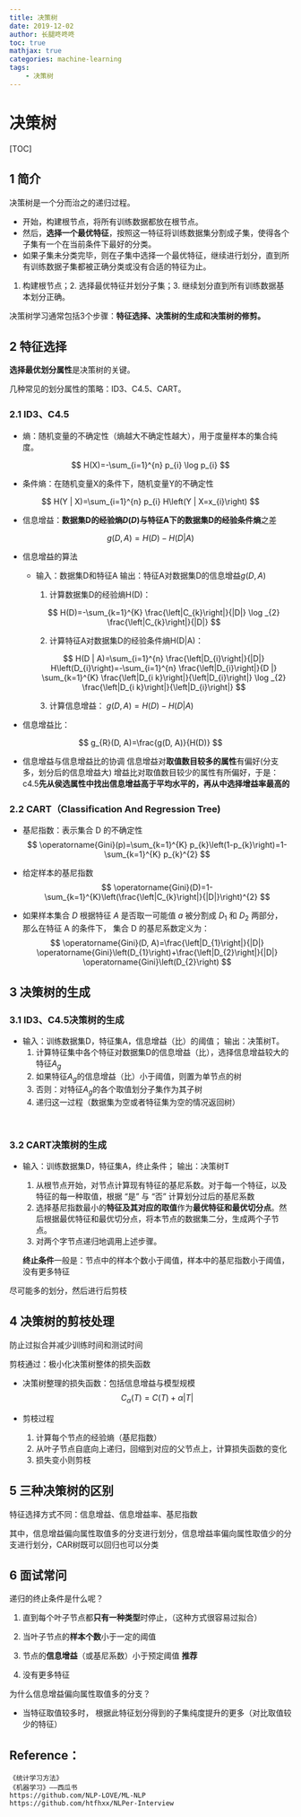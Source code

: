```yaml
---
title: 决策树
date: 2019-12-02  
author: 长腿咚咚咚
toc: true
mathjax: true
categories: machine-learning
tags:
	- 决策树
---
```


#  决策树

[TOC]

## 1 简介

决策树是一个分而治之的递归过程。 

- 开始，构建根节点，将所有训练数据都放在根节点。
- 然后，**选择一个最优特征**，按照这一特征将训练数据集分割成子集，使得各个子集有一个在当前条件下最好的分类。
- 如果子集未分类完毕，则在子集中选择一个最优特征，继续进行划分，直到所有训练数据子集都被正确分类或没有合适的特征为止。

1. 构建根节点；2. 选择最优特征并划分子集；3. 继续划分直到所有训练数据基本划分正确。

决策树学习通常包括3个步骤：**特征选择、决策树的生成和决策树的修剪。**

## 2 特征选择

**选择最优划分属性**是决策树的关键。

几种常见的划分属性的策略：ID3、C4.5、CART。

### 2.1 ID3、C4.5

* 熵：随机变量的不确定性（熵越大不确定性越大），用于度量样本的集合纯度。

$$
H(X)=-\sum_{i=1}^{n} p_{i} \log p_{i}
$$

* 条件熵：在随机变量X的条件下，随机变量Y的不确定性

$$
H(Y | X)=\sum_{i=1}^{n} p_{i} H\left(Y | X=x_{i}\right)
$$

* 信息增益：**数据集D的经验熵$D(D)$**与**特征A下的数据集D的经验条件熵**之差

$$
g(D, A)=H(D)-H(D | A)
$$

* 信息增益的算法

  * 输入：数据集D和特征A
    输出：特征A对数据集D的信息增益$g(D, A)$

    1. 计算数据集D的经验熵H(D)： 

    $$
    H(D)=-\sum_{k=1}^{K} \frac{\left|C_{k}\right|}{|D|} \log _{2} \frac{\left|C_{k}\right|}{|D|}
    $$

    2. 计算特征A对数据集D的经验条件熵H(D|A)：

    $$
    H(D | A)=\sum_{i=1}^{n} \frac{\left|D_{i}\right|}{|D|} H\left(D_{i}\right)=-\sum_{i=1}^{n} \frac{\left|D_{i}\right|}{D |} \sum_{k=1}^{K} \frac{\left|D_{i k}\right|}{\left|D_{i}\right|} \log _{2} \frac{\left|D_{i k}\right|}{\left|D_{i}\right|}
    $$

    3. 计算信息增益： $g(D, A)=H(D)-H(D | A)$

* 信息增益比：

$$
g_{R}(D, A)=\frac{g(D, A)}{H(D)}
$$

* 信息增益与信息增益比的协调
  信息增益对**取值数目较多的属性**有偏好(分支多，划分后的信息增益大)
  增益比对取值数目较少的属性有所偏好，于是：
  		c4.5**先从侯选属性中找出信息增益高于平均水平的，再从中选择增益率最高的**



### 2.2 CART（Classification And Regression Tree)



* 基尼指数：表示集合 D 的不确定性
  $$
  \operatorname{Gini}(p)=\sum_{k=1}^{K} p_{k}\left(1-p_{k}\right)=1-\sum_{k=1}^{K} p_{k}^{2}
  $$

* 给定样本的基尼指数
  $$
  \operatorname{Gini}(D)=1-\sum_{k=1}^{K}\left(\frac{\left|C_{k}\right|}{|D|}\right)^{2}
  $$

* 如果样本集合 $D$ 根据特征 $A$ 是否取一可能值 $a$ 被分割成 $D_1$ 和 $D_2$ 两部分， 那么在特征 A 的条件下， 集合 D 的基尼系数定义为：
  $$
  \operatorname{Gini}(D, A)=\frac{\left|D_{1}\right|}{|D|} \operatorname{Gini}\left(D_{1}\right)+\frac{\left|D_{2}\right|}{|D|} \operatorname{Gini}\left(D_{2}\right)
  $$

## 3 决策树的生成

### 3.1 ID3、C4.5决策树的生成

* 输入：训练数据集D，特征集A，信息增益（比）的阈值；
  输出：决策树T。
  1. 计算特征集中各个特征对数据集D的信息增益（比），选择信息增益较大的特征$A_g$
  2. 如果特征$A_g$的信息增益（比）小于阈值，则置为单节点的树
  3. 否则：对特征$A_g$的各个取值划分子集作为其子树
  4. 递归这一过程（数据集为空或者特征集为空的情况返回树）

​                                                                         

### 3.2 CART决策树的生成

- 输入：训练数据集D，特征集A，终止条件；
  输出：决策树T

  1. 从根节点开始，对节点计算现有特征的基尼系数。对于每一个特征，以及特征的每一种取值，根据 “是” 与 “否” 计算划分过后的基尼系数
  2. 选择基尼指数最小的**特征及其对应的取值**作为**最优特征和最优切分点**。然后根据最优特征和最优切分点，将本节点的数据集二分，生成两个子节点。
  3. 对两个字节点递归地调用上述步骤。

  **终止条件**一般是：节点中的样本个数小于阈值，样本中的基尼指数小于阈值，没有更多特征

尽可能多的划分，然后进行后剪枝

## 4 决策树的剪枝处理

防止过拟合并减少训练时间和测试时间

剪枝通过：极小化决策树整体的损失函数

* 决策树整理的损失函数：包括信息增益与模型规模
  $$
  C_{\alpha}(T)=C(T)+\alpha|T|
  $$

* 剪枝过程
  1. 计算每个节点的经验熵（基尼指数）
  2. 从叶子节点自底向上递归，回缩到对应的父节点上，计算损失函数的变化
  3. 损失变小则剪枝


## 5 三种决策树的区别

特征选择方式不同：信息增益、信息增益率、基尼指数

其中，信息增益偏向属性取值多的分支进行划分，信息增益率偏向属性取值少的分支进行划分，CAR树既可以回归也可以分类



 

## 6 面试常问

递归的终止条件是什么呢？

1. 直到每个叶子节点都**只有一种类型**时停止，（这种方式很容易过拟合） 
2. 当叶子节点的**样本个数**小于一定的阈值
3. 节点的**信息增益**（或基尼系数）小于预定阈值    **推荐**

4. 没有更多特征

 

为什么信息增益偏向属性取值多的分支？

* 当特征取值较多时， 根据此特征划分得到的子集纯度提升的更多（对比取值较少的特征）



 

## Reference：

```
《统计学习方法》
《机器学习》——西瓜书
https://github.com/NLP-LOVE/ML-NLP
https://github.com/htfhxx/NLPer-Interview
```

